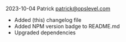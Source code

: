 2023-10-04  Patrick  <patrick@opslevel.com>

  * Added (this) changelog file
  * Added NPM version badge to README.md
  * Upgraded dependencies

